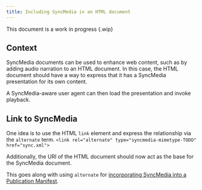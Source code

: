 ```yaml
---
title: Including SyncMedia in an HTML document
---
```

This document is a work in progress {.wip}

## Context

SyncMedia documents can be used to enhance web content, such as by adding audio narration to an HTML document. In this case, the HTML document should have a way to express that it has a SyncMedia presentation for its own content.

A SyncMedia-aware user agent can then load the presentation and invoke playback.

## Link to SyncMedia

One idea is to use the HTML `link` element and express the relationship via the `alternate` term.
`<link rel="alternate" type="syncmedia-mimetype-TODO" href="sync.xml">`

Additionally, the URI of the HTML document should now act as the base for the SyncMedia document.

This goes along with using `alternate` for [incorporating SyncMedia into a Publication Manifest](incorporating-into-pubmanifest.html).